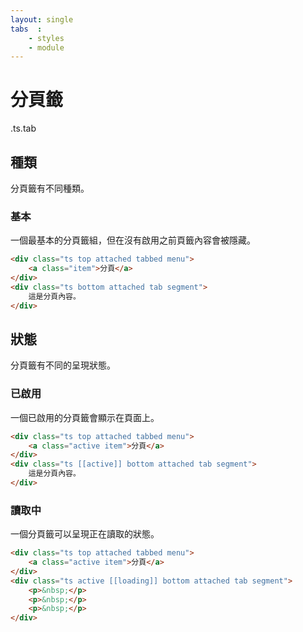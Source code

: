 ```yaml
---
layout: single
tabs  :
    - styles
    - module
---
```


# 分頁籤

.ts.tab

## 種類

分頁籤有不同種類。

### 基本

一個最基本的分頁籤組，但在沒有啟用之前頁籤內容會被隱藏。

```html
<div class="ts top attached tabbed menu">
    <a class="item">分頁</a>
</div>
<div class="ts bottom attached tab segment">
    這是分頁內容。
</div>
```

## 狀態

分頁籤有不同的呈現狀態。

### 已啟用

一個已啟用的分頁籤會顯示在頁面上。

```html
<div class="ts top attached tabbed menu">
    <a class="active item">分頁</a>
</div>
<div class="ts [[active]] bottom attached tab segment">
    這是分頁內容。
</div>
```

### 讀取中

一個分頁籤可以呈現正在讀取的狀態。

```html
<div class="ts top attached tabbed menu">
    <a class="active item">分頁</a>
</div>
<div class="ts active [[loading]] bottom attached tab segment">
    <p>&nbsp;</p>
    <p>&nbsp;</p>
    <p>&nbsp;</p>
</div>
```